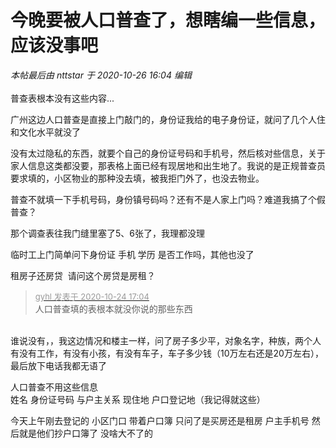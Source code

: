 # 今晚要被人口普查了，想瞎编一些信息，应该没事吧


<i class="pstatus"> 本帖最后由 nttstar 于 2020-10-26 16:04 编辑 </i><br />
<br />
普查表根本没有这些内容...

广州这边人口普查是直接上门敲门的，身份证我给的电子身份证，就问了几个人住和文化水平就没了

没有太过隐私的东西，就要个自己的身份证号码和手机号，然后核对些信息，关于家人信息这类都没要，那表格上面已经有现居地和出生地了。我说的是正规普查员要求填的，小区物业的那种没去填，被我拒门外了，也没去物业。

普查不就填一下手机号码，身份镇号码吗？还有不是人家上门吗？难道我搞了个假普查？

那个调查表往我门缝里塞了5、6张了，我理都没理<img src="static/image/smiley/yct/022.gif" smilieid="42" border="0" alt="" /><img id="aimg_rP9J9" onclick="zoom(this, this.src, 0, 0, 0)" class="zoom" src="https://cdn.jsdelivr.net/gh/hishis/forum-master/public/images/patch.gif" onmouseover="img_onmouseoverfunc(this)" onload="thumbImg(this)" border="0" alt="" />

临时工上门简单问下身份证 手机 学历 是否工作吗，其他也没了<img id="aimg_sUj9J" onclick="zoom(this, this.src, 0, 0, 0)" class="zoom" src="https://cdn.jsdelivr.net/gh/hishis/forum-master/public/images/patch.gif" onmouseover="img_onmouseoverfunc(this)" onload="thumbImg(this)" border="0" alt="" />

租房子还房贷&nbsp;&nbsp;请问这个房贷是房租？

<div class="quote"><blockquote><font size="2"><a href="https://www.hostloc.com/forum.php?mod=redirect&amp;goto=findpost&amp;pid=9346597&amp;ptid=758004" target="_blank"><font color="#999999">gyhl 发表于 2020-10-24 17:04</font></a></font><br />
人口普查填的表根本就没你说的那些东西</blockquote></div><br />
谁说没有，，我这边情况和楼主一样，问了房子多少平，对象名字，种族，两个人有没有工作，有没有小孩，有没有车子，车子多少钱（10万左右还是20万左右），最后放下电话我都无语了

人口普查不用这些信息<br />
姓名 身份证号码 与户主关系 现住地 户口登记地（我记得就这些）

今天上午刚去登记的 小区门口 带着户口簿 只问了是买房还是租房 户主手机号 然后就是他们抄户口簿了 没啥大不了的
